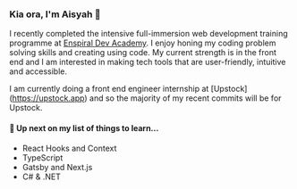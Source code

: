 ### Kia ora, I'm Aisyah 👋

I recently completed the intensive full-immersion web development training programme at [Enspiral Dev Academy](https://devacademy.co.nz/). I enjoy honing my coding problem solving skills and creating using code. My current strength is in the front end and I am interested in making tech tools that are user-friendly, intuitive and accessible.

I am currently doing a front end engineer internship at [Upstock] (https://upstock.app) and so the majority of my recent commits will be for Upstock.

#### 🌱 Up next on my list of things to learn...
- React Hooks and Context
- TypeScript
- Gatsby and Next.js
- C# & .NET

<!--
**aisyah-t/aisyah-t** is a ✨ _special_ ✨ repository because its `README.md` (this file) appears on your GitHub profile.

Here are some ideas to get you started:

- 🔭 I’m currently working on ...
- 🌱 I’m currently learning ...
- 👯 I’m looking to collaborate on ...
- 🤔 I’m looking for help with ...
- 💬 Ask me about ...
- 📫 How to reach me: ...
- 😄 Pronouns: ...
- ⚡ Fun fact: ...
-->

